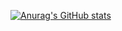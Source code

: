[![Anurag's GitHub stats](https://github-readme-stats.vercel.app/api?username=purple-prince)](https://github.com/anuraghazra/github-readme-stats)
